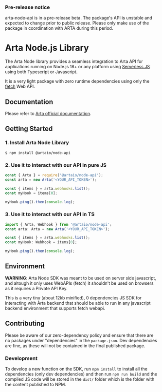 ### Pre-release notice

arta-node-api is in a pre-release beta. The package's API is unstable and expected to change prior to public release. Please only make use of the package in coordination with ARTA during this period.

Arta Node.js Library
===

The Arta Node library provides a seamless integration to Arta API for applications running on Node.js 18+ or any platform using [Serverless JS](https://www.cloudflare.com/learning/serverless/serverless-javascript/) using both Typescript or Javascript.

It is a very light package with zero runtime dependencies using only the [fetch](https://developer.mozilla.org/en-US/docs/Web/API/Fetch_API) Web API.

## Documentation

Please refer to [Arta official documentation](https://api-reference.arta.io/).


## Getting Started

### 1. Install Arta Node Library

```
$ npm install @artaio/node-api
```

### 2. Use it to interact with our API in pure JS
```js
const { Arta } = require('@artaio/node-api');
const arta = new Arta('<YOUR_API_TOKEN>');

const { items } = arta.webhooks.list();
const myHook = items[0];

myHook.ping().then(console.log);
```

### 3. Use it to interact with our API in TS
```ts
import { Arta, Webhook } from '@artaio/node-api';
const arta: Arta = new Arta('<YOUR_API_TOKEN>');

const { items } = arta.webhooks.list();
const myHook: Webhook = items[0];

myHook.ping().then(console.log);
```

## Environment
**WARNING**: Arta Node SDK was meant to be used on server side javascript, and altough it only uses WebAPIs (fetch) it shouldn't be used on browsers as it requires a Private API Key.

This is a very tiny (about 12kb minified), 0 dependencies JS SDK for interacting with Arta backend that should be able to run in any javascript backend environment that supports fetch webapi.

## Contributing

Please be aware of our zero-dependency policy and ensure that there are no packages under "dependencies" in the `package.json`. Dev dependencies are fine, as these will not be contained in the final published package.

### Development
To develop a new function on the SDK, run `npm install` to install all the dependencies (only dev dependencies) and then run `npm run build` and the compiled JS code will be stored in the `dist/` folder which is the folder with the content published to NPM.